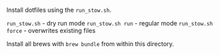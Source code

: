 Install dotfiles using the `run_stow.sh`.

`run_stow.sh` - dry run mode
`run_stow.sh run` - regular mode
`run_stow.sh force` - overwrites existing files

Install all brews with `brew bundle` from within this directory.
